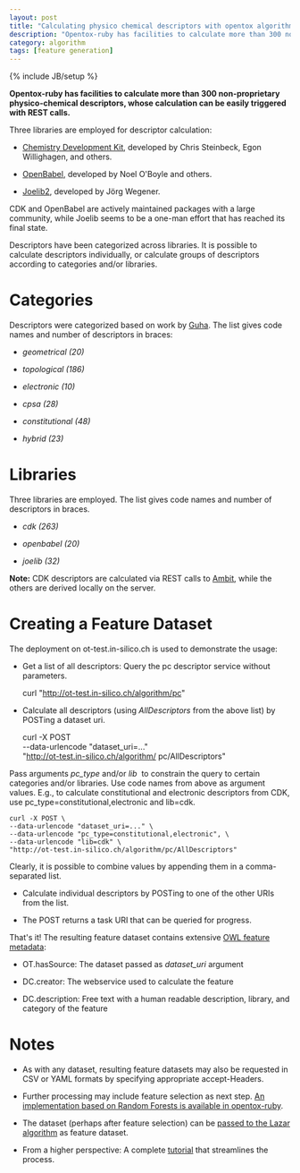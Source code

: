 ```yaml
---
layout: post
title: "Calculating physico chemical descriptors with opentox algorithm"
description: "Opentox-ruby has facilities to calculate more than 300 non-proprietary physico-chemical descriptors, whose calculation can be easily triggered with REST calls."
category: algorithm
tags: [feature generation]
---
```

{% include JB/setup %}

**Opentox-ruby has facilities to calculate more than 300 non-proprietary physico-chemical descriptors, whose calculation can be easily triggered with REST calls.**

Three libraries are employed for descriptor calculation:


* [Chemistry Development Kit](http://cdk.sf.net), developed by Chris Steinbeck, Egon Willighagen, and others.


* [OpenBabel](http://openbabel.sf.net), developed by Noel O'Boyle and others.


* [Joelib2](http://sourceforge.net/projects/joelib/), developed by Jörg Wegener.


CDK and OpenBabel are actively maintained packages with a large community, while Joelib seems to be a one-man effort that has reached its final state.

Descriptors have been categorized across libraries. It is possible to calculate descriptors individually, or calculate groups of descriptors according to categories and/or libraries.


# Categories


Descriptors were categorized based on work by [Guha](http://www.rguha.net/code/java/cdkdesc.html). The list gives code names and number of descriptors in braces:

	
* _geometrical (20)_

* _topological (186)_

* _electronic (10)_

* _cpsa (28)_

* _constitutional (48)_

* _hybrid (23)_




# Libraries


Three libraries are employed. The list gives code names and number of descriptors in braces.

	
* _cdk (263)_

* _openbabel (20)_

* _joelib (32)_


**Note:** CDK descriptors are calculated via REST calls to [Ambit](http://ambit.sf.net), while the others are derived locally on the server.


# Creating a Feature Dataset


The deployment on ot-test.in-silico.ch is used to demonstrate the usage:



	
* Get a list of all descriptors: Query the pc descriptor service without parameters.

    
    curl "http://ot-test.in-silico.ch/algorithm/pc"
    

	
* Calculate all descriptors (using _AllDescriptors_ from the above list) by POSTing a dataset uri.

    
    curl -X POST \
    --data-urlencode "dataset_uri=..." \
    "http://ot-test.in-silico.ch/algorithm/
    pc/AllDescriptors"
    

Pass arguments _pc_type_ and/or _lib_  to constrain the query to certain categories and/or libraries. Use code names from above as argument values. E.g., to calculate constitutional and electronic descriptors from CDK, use pc_type=constitutional,electronic and lib=cdk.


    curl -X POST \
    --data-urlencode "dataset_uri=..." \
    --data-urlencode "pc_type=constitutional,electronic", \
    --data-urlencode "lib=cdk" \
    "http://ot-test.in-silico.ch/algorithm/pc/AllDescriptors"


Clearly, it is possible to combine values by appending them in a comma-separated list.

* Calculate individual descriptors by POSTing to one of the other URIs from the list.

* The POST returns a task URI that can be queried for progress.


That's it! The resulting feature dataset contains extensive [OWL feature metadata](http://opentox.org/data/documents/development/RDF%20files):


* OT.hasSource: The dataset passed as _dataset_uri_ argument

* DC.creator: The webservice used to calculate the feature

* DC.description: Free text with a human readable description, library, and category of the feature




# Notes

	
* As with any dataset, resulting feature datasets may also be requested in CSV or YAML formats by specifying appropriate accept-Headers.

* Further processing may include feature selection as next step. [An implementation based on Random Forests is available in opentox-ruby](/algorithm/2012/05/02/selecting-features-with-opentox-algorithm).

* The dataset (perhaps after feature selection) can be [passed to the Lazar algorithm](/algorithm/2012/05/02/lazar-models-and-how-to-trigger-them) as feature dataset.

* From a higher perspective: A complete [tutorial](/algorithm/2012/05/01/services-tutorial---lazar-feature-generation-feature-selection-validation) that streamlines the process.



